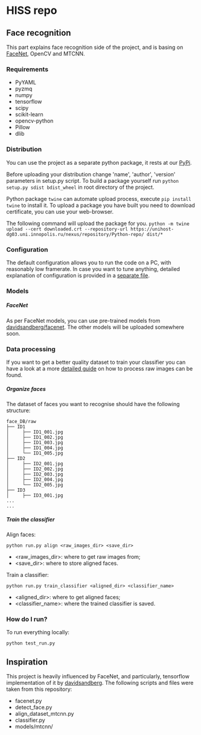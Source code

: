 # HISS repo

## Face recognition
This part explains face recognition side of the project, and is basing on 
[FaceNet](https://github.com/davidsandberg/facenet), OpenCV and MTCNN.

### Requirements
* PyYAML
* pyzmq
* numpy
* tensorflow
* scipy
* scikit-learn
* opencv-python
* Pillow
* dlib

### Distribution
You can use the project as a separate python package, it rests at our 
[PyPi](https://unihost-dg03.uni.innopolis.ru/nexus/repository/Python-repo/simple/facer/).

Before uploading your distribution change 'name', 'author', 'version' parameters 
in setup.py script.
To build a package yourself run 
`python setup.py sdist bdist_wheel` 
in root directory of the project.

Python package `twine` can automate upload process, execute `pip install twine` 
to install it.
To upload a package you have built you need to download certificate, you can use 
your web-browser.

The following command will upload the package for you.
`python -m twine upload --cert downloaded.crt --repository-url https://unihost-dg03.uni.innopolis.ru/nexus/repository/Python-repo/ dist/*`
### Configuration
The default configuration allows you to run the code on a PC, with 
reasonably low framerate. In case you want to tune anything, 
detailed explanation of configuration is provided in a 
[separate file](configuring.md).



### Models
##### FaceNet
As per FaceNet models, you can use pre-trained models from 
[davidsandberg/facenet](https://github.com/davidsandberg/facenet#pre-trained-models).
The other models will be uploaded somewhere soon.

### Data processing
If you want to get a better quality dataset to train your classifier you can have 
a look at a more [detailed guide]() on how to process raw images can be found.

##### Organize faces
 The dataset of faces you want to recognise should have the following structure:
```
face_DB/raw
├── ID1
│     ├── ID1_001.jpg
│     ├── ID1_002.jpg
│     ├── ID1_003.jpg
│     ├── ID1_004.jpg
│     └── ID1_005.jpg
├── ID2
│     ├── ID2_001.jpg
│     ├── ID2_002.jpg
│     ├── ID2_003.jpg
│     ├── ID2_004.jpg
│     └── ID2_005.jpg
├── ID3
│     ├── ID3_001.jpg
...
...
```

##### Train the classifier 
Align faces:
```
python run.py align <raw_images_dir> <save_dir>
```
* <raw_images_dir>: where to get raw images from;
* <save_dir>: where to store aligned faces.

Train a classifier:
```
python run.py train_classifier <aligned_dir> <classifier_name>
```
* <aligned_dir>: where to get aligned faces;
* <classifier_name>: where the trained classifier is saved.

### How do I run?
To run everything locally:
```
python test_run.py
```


## Inspiration
This project is heavily influenced by FaceNet, 
and particularly, tensorflow implementation of it by 
[davidsandberg](https://github.com/davidsandberg/facenet).
The following scripts and files were taken from this repository:
* facenet.py
* detect_face.py
* align_dataset_mtcnn.py
* classifier.py
* models/mtcnn/

